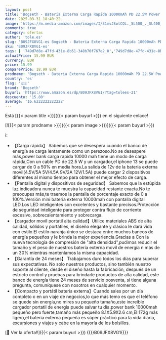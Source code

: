 ```yaml
---
layout: post
title: 'Bogseth - Bateria Externa Carga Rapida 10000mAh PD 22.5W Power Bank con Pantalla LED Mini Bateria Externa Movil con USB C Adecuado para iPhone Samsung Xiaomi etc'
date: 2025-03-31 18:40:22
image: 'https://m.media-amazon.com/images/I/31mvJSolCQL._SL500_._SL400_.jpg'
comments: true
category: ofertas
author: 'tole.es'
slug: 'B09JFX8VG1-es Bogseth - Bateria Externa Carga Rapida 10000mAh PD 22.5W...'
sku: 'B09JFX8VG1-es'
tags: [ '749d7d8e-47fd-431e-8b51-348b70f767e2_0','749d7d8e-47fd-431e-8b51-348b70f767e2_101','749d7d8e-47fd-431e-8b51-348b70f767e2_8501','Accesorios para móviles','Arborist Merchandising Root','Bancos de energía portátiles para teléfonos móviles','CML-Tech','Cargadores para móviles','Comunicación móvil y accesorios','Electrónica','Los favoritos de nuestros clientes: Electrónica','Peripherals & Accessories','Self Service','Special Features Stores','Tech all','bogseth','iphone','🇪🇸', ]
actualPrice: 15.99 EUR
currency: EUR
price: 15.99
comparePrice: 18.99 EUR
prodname: 'Bogseth - Bateria Externa Carga Rapida 10000mAh PD 22.5W Power Bank con Pantalla LED Mini Bateria Externa Movil con USB C Adecuado para iPhone Samsung Xiaomi etc'
country: 'es'
flag: '🇪🇸'
brand: 'Bogseth'
buyurl: 'https://www.amazon.es/dp/B09JFX8VG1/?tag=tolees-21'
descuento: '15.80'
average: '16.6222222222222'
---
```


Está [{{< param title >}}]({{< param buyurl >}}) en el siguiente enlace!

[![{{< param prodname >}}]({{< param image >}})]({{< param buyurl >}})

ℹ️:

- 【Carga rápida】 Sabemos que se desespera cuando el banco de energía se carga lentamente como un perezoso.No se desespere más,power bank carga rapida 10000 mah tiene un modo de carga rápida,Con un cable PD de 22.5 W y un cargador,el iphone 13 se puede cargar de 0 a 50% en media hora.La salida de 12v de la bateria externa movil(4.5V/5A 5V/4.5A 9V/2A 12V/1.5A) puede cargar 2 dispositivos diferentes al mismo tiempo para obtener el mejor efecto de carga.
- 【Pantalla digital y dispositivos de seguridad】 Sabemos que la estúpida luz indicadora nunca te muestra la capacidad restante exacta.No te preocupes más,te traemos la pantalla de porcentaje exacto de 0 a 100%.Versión mini bateria externa 10000mah con pantalla digital LED.Los LED inteligentes son excelentes y bastante precisos.Protección de seguridad inteligente para proteger contra flujo de corriente excesivo, sobrecalentamiento y sobrecarga.
- 【cargador movil portatil alta calidad】Utilice materiales ABS de alta calidad, sólidos y portátiles, el diseño elegante y clásico le dará vida con estilo.El estilo naranja único se destaca entre muchos bancos de energía pequeños y le brinda la mejor experiencia.Gracias a Con la nueva tecnología de compresión de "alta densidad",pudimos reducir el tamaño y el peso de nuestros batería externa movil de energía n más de un 30% mientras manteníamos la misma capacidad.
- 【Garantía de 24 meses】 Trabajamos duro todos los días para superar sus expectativas. No solo nuestros productos, sino también nuestro soporte al cliente, desde el diseño hasta la fabricación, después de un estricto control y pruebas para brindarle productos de alta calidad, este banco de energía tiene 24 meses de servicio posventa, si tiene alguna pregunta, comuníquese con nosotros en cualquier momento.
- 【Compacto y portátil bateria externa】Cuando sales por un día completo o en un viaje de negocios,lo que más temo es que el teléfono se quede sin energía,no mires su pequeño tamaño,este increíble cargador portatil de energía puede salvar tu día.power bank 10000mah pequeño pero fuerte,tamaño más pequeño 8.1X5.9X2.6 cm,El 172g más ligero,el bateria externa pequeña es súper práctico para la vida diaria, excursiones y viajes y cabe en la mayoría de los bolsillos.

[🛒 Ver la oferta!!]({{< param buyurl >}})
{{<world>}}B09JFX8VG1{{</world>}}
